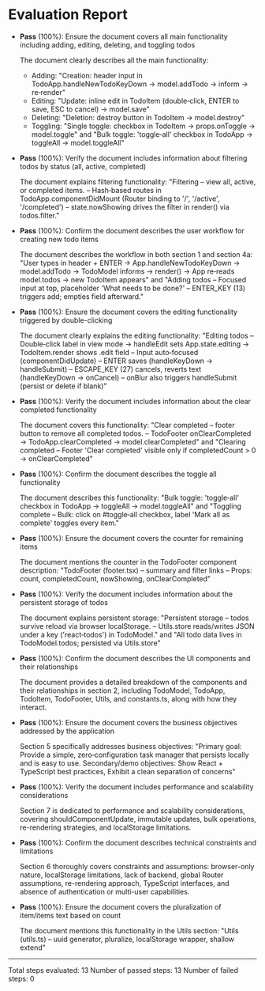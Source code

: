 # Evaluation Report

- **Pass** (100%): Ensure the document covers all main functionality including adding, editing, deleting, and toggling todos
  
  The document clearly describes all the main functionality:
  - Adding: "Creation: header input in TodoApp.handleNewTodoKeyDown → model.addTodo → inform → re‑render"
  - Editing: "Update: inline edit in TodoItem (double‑click, ENTER to save, ESC to cancel) → model.save"
  - Deleting: "Deletion: destroy button in TodoItem → model.destroy"
  - Toggling: "Single toggle: checkbox in TodoItem → props.onToggle → model.toggle" and "Bulk toggle: 'toggle‑all' checkbox in TodoApp → toggleAll → model.toggleAll"

- **Pass** (100%): Verify the document includes information about filtering todos by status (all, active, completed)
  
  The document explains filtering functionality: "Filtering – view all, active, or completed items. – Hash‑based routes in TodoApp.componentDidMount (Router binding to '/', '/active', '/completed') – state.nowShowing drives the filter in render() via todos.filter."

- **Pass** (100%): Confirm the document describes the user workflow for creating new todo items
  
  The document describes the workflow in both section 1 and section 4a: "User types in header + ENTER → App.handleNewTodoKeyDown → model.addTodo → TodoModel informs → render() → App re‑reads model.todos → new TodoItem appears" and "Adding todos – Focused input at top, placeholder 'What needs to be done?' – ENTER_KEY (13) triggers add; empties field afterward."

- **Pass** (100%): Ensure the document covers the editing functionality triggered by double-clicking
  
  The document clearly explains the editing functionality: "Editing todos – Double‑click label in view mode → handleEdit sets App.state.editing → TodoItem.render shows .edit field – Input auto‑focused (componentDidUpdate) – ENTER saves (handleKeyDown → handleSubmit) – ESCAPE_KEY (27) cancels, reverts text (handleKeyDown → onCancel) – onBlur also triggers handleSubmit (persist or delete if blank)"

- **Pass** (100%): Verify the document includes information about the clear completed functionality
  
  The document covers this functionality: "Clear completed – footer button to remove all completed todos. – TodoFooter onClearCompleted → TodoApp.clearCompleted → model.clearCompleted" and "Clearing completed – Footer 'Clear completed' visible only if completedCount > 0 → onClearCompleted"

- **Pass** (100%): Confirm the document describes the toggle all functionality
  
  The document describes this functionality: "Bulk toggle: 'toggle‑all' checkbox in TodoApp → toggleAll → model.toggleAll" and "Toggling complete – Bulk: click on #toggle‑all checkbox, label 'Mark all as complete' toggles every item."

- **Pass** (100%): Ensure the document covers the counter for remaining items
  
  The document mentions the counter in the TodoFooter component description: "TodoFooter (footer.tsx) – summary and filter links – Props: count, completedCount, nowShowing, onClearCompleted"

- **Pass** (100%): Verify the document includes information about the persistent storage of todos
  
  The document explains persistent storage: "Persistent storage – todos survive reload via browser localStorage. – Utils.store reads/writes JSON under a key ('react‑todos') in TodoModel." and "All todo data lives in TodoModel.todos; persisted via Utils.store"

- **Pass** (100%): Confirm the document describes the UI components and their relationships
  
  The document provides a detailed breakdown of the components and their relationships in section 2, including TodoModel, TodoApp, TodoItem, TodoFooter, Utils, and constants.ts, along with how they interact.

- **Pass** (100%): Ensure the document covers the business objectives addressed by the application
  
  Section 5 specifically addresses business objectives: "Primary goal: Provide a simple, zero‑configuration task manager that persists locally and is easy to use. Secondary/demo objectives: Show React + TypeScript best practices, Exhibit a clean separation of concerns"

- **Pass** (100%): Verify the document includes performance and scalability considerations
  
  Section 7 is dedicated to performance and scalability considerations, covering shouldComponentUpdate, immutable updates, bulk operations, re-rendering strategies, and localStorage limitations.

- **Pass** (100%): Confirm the document describes technical constraints and limitations
  
  Section 6 thoroughly covers constraints and assumptions: browser-only nature, localStorage limitations, lack of backend, global Router assumptions, re-rendering approach, TypeScript interfaces, and absence of authentication or multi-user capabilities.

- **Pass** (100%): Ensure the document covers the pluralization of item/items text based on count
  
  The document mentions this functionality in the Utils section: "Utils (utils.ts) – uuid generator, pluralize, localStorage wrapper, shallow extend"

---

Total steps evaluated: 13
Number of passed steps: 13
Number of failed steps: 0
